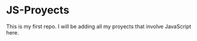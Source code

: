 # JS-Proyects

This is my first repo. I will be adding all my proyects that involve JavaScript here.
